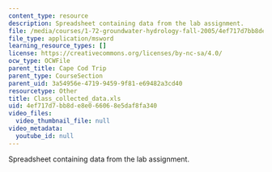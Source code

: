 ```yaml
---
content_type: resource
description: Spreadsheet containing data from the lab assignment.
file: /media/courses/1-72-groundwater-hydrology-fall-2005/4ef717d7bb8de8e066068e5daf8fa340_Class_collected_data.xls
file_type: application/msword
learning_resource_types: []
license: https://creativecommons.org/licenses/by-nc-sa/4.0/
ocw_type: OCWFile
parent_title: Cape Cod Trip
parent_type: CourseSection
parent_uid: 3a54956e-4719-9459-9f81-e69482a3cd40
resourcetype: Other
title: Class_collected_data.xls
uid: 4ef717d7-bb8d-e8e0-6606-8e5daf8fa340
video_files:
  video_thumbnail_file: null
video_metadata:
  youtube_id: null
---
```

Spreadsheet containing data from the lab assignment.